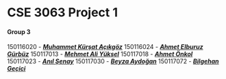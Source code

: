# CSE 3063 Project 1  
  
#### Group 3  
150116020 - __*[Muhammet Kürşat Açıkgöz](https://github.com/kursatacikgoz)*__
150116024 - __*[Ahmet Elburuz Gürbüz](https://github.com/ElburuzGurbuz)*__
150117013 - __*[Mehmet Ali Yüksel](https://github.com/mehmetaliyuksel)*__
150117018 - __*[Ahmet Önkol](https://github.com/onkolahmet)*__
150117023 - __*[Anıl Şenay](https://github.com/anilsenay)*__
150117030 - __*[Beyza Aydoğan](https://github.com/beyzaaydogan)*__
150117072 - __*[Bilgehan Geçici](https://github.com/bilgehangecici)*__

